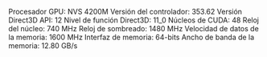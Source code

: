 Procesador GPU:		NVS 4200M
Versión del controlador:	353.62
Versión Direct3D API:	12
Nivel de función Direct3D:	11_0
Núcleos de CUDA:	48 
Reloj del núcleo:	740 MHz 
Reloj de sombreado:	1480 MHz
Velocidad de datos de la memoria:	1600 MHz
Interfaz de memoria:	64-bits 
Ancho de banda de la memoria:	12.80 GB/s
    